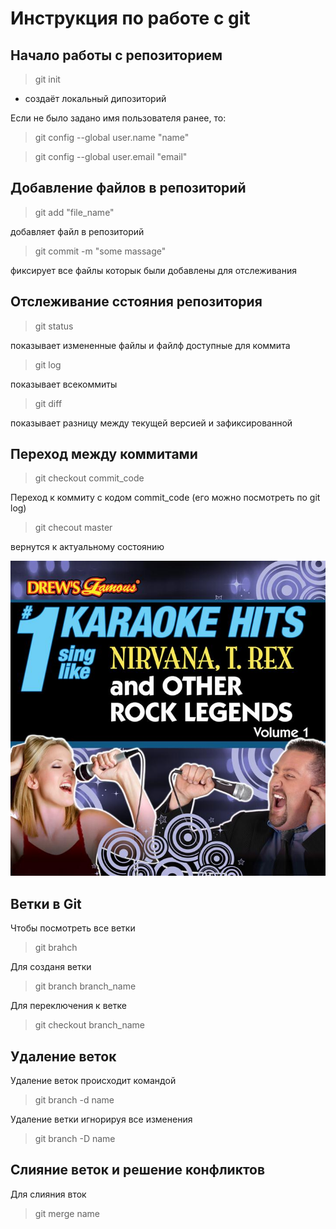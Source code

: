 # Инструкция по работе с git

## Начало работы с репозиторием
> git init

* создаёт локальный дипозиторий

Если не было задано имя пользователя ранее, то:
> git config --global user.name "name"

> git config --global user.email "email" 

## Добавление файлов в репозиторий

> git add "file_name"

добавляет файл в репозиторий

> git commit -m "some massage"

фиксирует все файлы которык были добавлены для отслеживания

## Отслеживание сстояния репозитория

> git status

показывает измененные файлы и файлф доступные для коммита

> git log

показывает всекоммиты

> git diff

показывает разницу между текущей версией и зафиксированной

## Переход между коммитами

> git checkout commit_code

Переход к коммиту с кодом commit_code (его можно посмотреть по git log)

> git checout master

вернутся к актуальному состоянию

![error](AlbumArt_{B5020207-474E-4720-F17C-EA238BAB1500}_Large.jpg)


## Ветки в Git
Чтобы посмотреть все ветки
> git brahch

Для созданя ветки
> git branch branch_name

Для переключения к ветке
> git checkout branch_name

## Удаление веток
Удаление веток происходит командой

> git branch -d name

Удаление ветки игнорируя все изменения
> git branch -D name


## Слияние веток и решение конфликтов

Для слияния вток
> git merge name